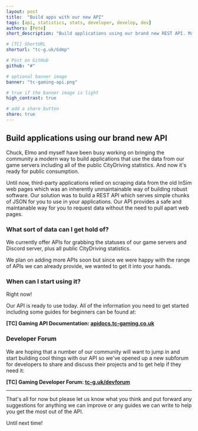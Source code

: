```yaml
---
layout: post
title:  "Build apps with our new API"
tags: [api, statistics, stats, developer, develop, dev]
authors: [Pete]
short_description: "Build applications using our brand new REST API. Make use of all public CityDriving statistics and much more."

# [TC] ShortURL
shorturl: "tc-g.uk/Gdmp"

# Post on GitHub
github: "#"

# optional banner image
banner: "tc-gaming-api.png"

# true if the banner image is light
high_contrast: true

# add a share button
share: true
---
```


## Build applications using our brand new API

Chuck, Elmo and myself have been busy working on bringing the community a modern way to build applications that use the data from our game servers including all of the public CityDriving statistics. And now it's ready for public consumption.

Until now, third-party applications relied on scraping data from the old InSim web pages which was an inherently unmaintainable way of building robust software. Our solution was to build a REST API which serves simple chunks of JSON for you to use in your applications. Our API provides a safe and maintanable way for you to request data without the need to pull apart web pages.

### What sort of data can I get hold of?

We currently offer APIs for grabbing the statuses of our game servers and Discord server, plus all public CityDriving statistics.  

We plan on adding more APIs soon but since we were happy with the range of APIs we can already provide, we wanted to get it into your hands.

### When can I start using it?

Right now!

Our API is ready to use today. All of the information you need to get started including some guides for beginners can be found at:

**[TC] Gaming API Documentation: [apidocs.tc-gaming.co.uk]**

### Developer Forum

We are hoping that a number of our community will want to jump in and start building cool things with our API so we've opened up a new subforum for developers to share and discuss their projects and to get help if they need it:

**[TC] Gaming Developer Forum: [tc-g.uk/devforum]**

---

That's all for now but please let us know what you think and put forward any suggestions for anything we can improve or any guides we can write to help you get the most out of the API.

Until next time!

[apidocs.tc-gaming.co.uk]: https://apidocs.tc-gaming.co.uk
[tc-g.uk/devforum]: http://tc-g.uk/devforum
